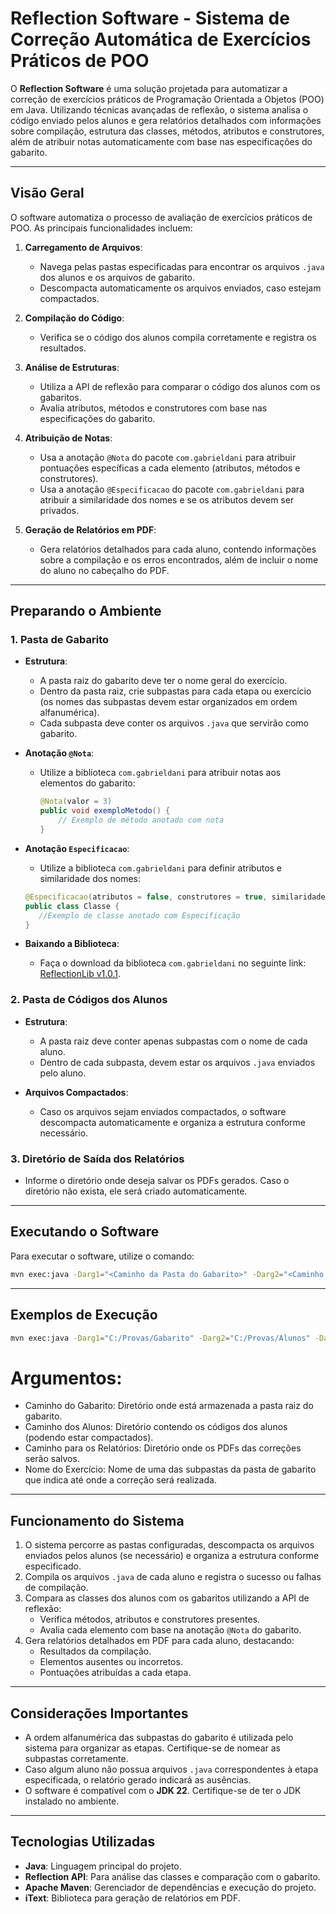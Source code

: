 # Reflection Software - Sistema de Correção Automática de Exercícios Práticos de POO

O **Reflection Software** é uma solução projetada para automatizar a correção de exercícios práticos de Programação Orientada a Objetos (POO) em Java. Utilizando técnicas avançadas de reflexão, o sistema analisa o código enviado pelos alunos e gera relatórios detalhados com informações sobre compilação, estrutura das classes, métodos, atributos e construtores, além de atribuir notas automaticamente com base nas especificações do gabarito.

---

## Visão Geral

O software automatiza o processo de avaliação de exercícios práticos de POO. As principais funcionalidades incluem:

1. **Carregamento de Arquivos**:
   - Navega pelas pastas especificadas para encontrar os arquivos `.java` dos alunos e os arquivos de gabarito.
   - Descompacta automaticamente os arquivos enviados, caso estejam compactados.

2. **Compilação do Código**:
   - Verifica se o código dos alunos compila corretamente e registra os resultados.

3. **Análise de Estruturas**:
   - Utiliza a API de reflexão para comparar o código dos alunos com os gabaritos.
   - Avalia atributos, métodos e construtores com base nas especificações do gabarito.

4. **Atribuição de Notas**:
   - Usa a anotação `@Nota` do pacote `com.gabrieldani` para atribuir pontuações específicas a cada elemento (atributos, métodos e construtores).
   - Usa a anotação `@Especificacao` do pacote `com.gabrieldani` para atribuir a similaridade dos nomes e se os atributos devem ser privados.

5. **Geração de Relatórios em PDF**:
   - Gera relatórios detalhados para cada aluno, contendo informações sobre a compilação e os erros encontrados, além de incluir o nome do aluno no cabeçalho do PDF.

---

## Preparando o Ambiente

### 1. Pasta de Gabarito
- **Estrutura**:
  - A pasta raiz do gabarito deve ter o nome geral do exercício.
  - Dentro da pasta raiz, crie subpastas para cada etapa ou exercício (os nomes das subpastas devem estar organizados em ordem alfanumérica).
  - Cada subpasta deve conter os arquivos `.java` que servirão como gabarito.

- **Anotação `@Nota`**:
  - Utilize a biblioteca `com.gabrieldani` para atribuir notas aos elementos do gabarito:
    ```java
    @Nota(valor = 3)
    public void exemploMetodo() {
        // Exemplo de método anotado com nota
    }
    ```

- **Anotação `Especificacao`**:
   - Utilize a biblioteca `com.gabrieldani` para definir atributos e similaridade dos nomes:
   ```java
   @Especificacao(atributos = false, construtores = true, similaridade = 0.7) // construtores está presente mas penso em retirar.
   public class Classe {
      //Exemplo de classe anotado com Especificação
   }
   ```

- **Baixando a Biblioteca**:
  - Faça o download da biblioteca `com.gabrieldani` no seguinte link: [ReflectionLib v1.0.1](https://github.com/GabrielDaniAz/ReflectionLib/releases/tag/v1.0.1).

### 2. Pasta de Códigos dos Alunos
- **Estrutura**:
  - A pasta raiz deve conter apenas subpastas com o nome de cada aluno.
  - Dentro de cada subpasta, devem estar os arquivos `.java` enviados pelo aluno.

- **Arquivos Compactados**:
  - Caso os arquivos sejam enviados compactados, o software descompacta automaticamente e organiza a estrutura conforme necessário.

### 3. Diretório de Saída dos Relatórios
- Informe o diretório onde deseja salvar os PDFs gerados. Caso o diretório não exista, ele será criado automaticamente.

---

## Executando o Software

Para executar o software, utilize o comando:

```bash
mvn exec:java -Darg1="<Caminho da Pasta do Gabarito>" -Darg2="<Caminho da Pasta dos Alunos>" -Darg3="<Caminho do Diretório para os PDFs>" -Darg4="<Nome da Etapa a Ser Corrigida>"
```

---

## Exemplos de Execução

```bash
mvn exec:java -Darg1="C:/Provas/Gabarito" -Darg2="C:/Provas/Alunos" -Darg3="C:/Provas/Relatorios" -Darg4="1"
```

# Argumentos:

- Caminho do Gabarito: Diretório onde está armazenada a pasta raiz do gabarito.
- Caminho dos Alunos: Diretório contendo os códigos dos alunos (podendo estar compactados).
- Caminho para os Relatórios: Diretório onde os PDFs das correções serão salvos.
- Nome do Exercício: Nome de uma das subpastas da pasta de gabarito que indica até onde a correção será realizada.

--- 

## Funcionamento do Sistema

1. O sistema percorre as pastas configuradas, descompacta os arquivos enviados pelos alunos (se necessário) e organiza a estrutura conforme especificado.
2. Compila os arquivos `.java` de cada aluno e registra o sucesso ou falhas de compilação.
3. Compara as classes dos alunos com os gabaritos utilizando a API de reflexão:
   - Verifica métodos, atributos e construtores presentes.
   - Avalia cada elemento com base na anotação `@Nota` do gabarito.
4. Gera relatórios detalhados em PDF para cada aluno, destacando:
   - Resultados da compilação.
   - Elementos ausentes ou incorretos.
   - Pontuações atribuídas a cada etapa.

---

## Considerações Importantes

- A ordem alfanumérica das subpastas do gabarito é utilizada pelo sistema para organizar as etapas. Certifique-se de nomear as subpastas corretamente.
- Caso algum aluno não possua arquivos `.java` correspondentes à etapa especificada, o relatório gerado indicará as ausências.
- O software é compatível com o **JDK 22**. Certifique-se de ter o JDK instalado no ambiente.

---

## Tecnologias Utilizadas

- **Java**: Linguagem principal do projeto.
- **Reflection API**: Para análise das classes e comparação com o gabarito.
- **Apache Maven**: Gerenciador de dependências e execução do projeto.
- **iText**: Biblioteca para geração de relatórios em PDF.




